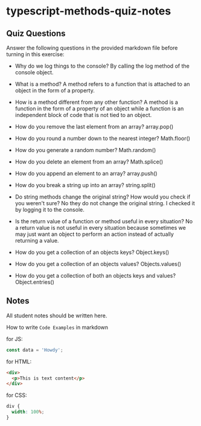 # typescript-methods-quiz-notes

## Quiz Questions

Answer the following questions in the provided markdown file before turning in this exercise:

- Why do we log things to the console?
  By calling the log method of the console object.

- What is a method?
  A method refers to a function that is attached to an object in the form of a property.

- How is a method different from any other function?
  A method is a function in the form of a property of an object while a function is an independent block of code that is not tied to an object.

- How do you remove the last element from an array?
  array.pop()

- How do you round a number down to the nearest integer?
  Math.floor()

- How do you generate a random number?
  Math.random()

- How do you delete an element from an array?
  Math.splice()

- How do you append an element to an array?
  array.push()

- How do you break a string up into an array?
  string.split()

- Do string methods change the original string? How would you check if you weren't sure?
  No they do not change the original string. I checked it by logging it to the console.

- Is the return value of a function or method useful in every situation?
  No a return value is not useful in every situation because sometimes we may just want an object to perform an action instead of actually returning a value.

- How do you get a collection of an objects keys?
  Object.keys()

- How do you get a collection of an objects values?
  Objects.values()

- How do you get a collection of both an objects keys and values?
  Object.entries()

## Notes

All student notes should be written here.

How to write `Code Examples` in markdown

for JS:

```javascript
const data = 'Howdy';
```

for HTML:

```html
<div>
  <p>This is text content</p>
</div>
```

for CSS:

```css
div {
  width: 100%;
}
```
